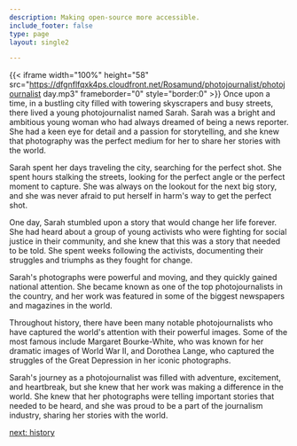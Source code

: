 ```yaml
---
description: Making open-source more accessible.
include_footer: false
type: page
layout: single2

---
```


{{< iframe width="100%" height="58" src="https://dfgnflfqxk4ps.cloudfront.net/Rosamund/photojournalist/photojournalist day.mp3" frameborder="0" style="border:0" >}}
Once upon a time, in a bustling city filled with towering skyscrapers and busy streets, there lived a young photojournalist named Sarah. Sarah was a bright and ambitious young woman who had always dreamed of being a news reporter. She had a keen eye for detail and a passion for storytelling, and she knew that photography was the perfect medium for her to share her stories with the world.

Sarah spent her days traveling the city, searching for the perfect shot. She spent hours stalking the streets, looking for the perfect angle or the perfect moment to capture. She was always on the lookout for the next big story, and she was never afraid to put herself in harm's way to get the perfect shot.

One day, Sarah stumbled upon a story that would change her life forever. She had heard about a group of young activists who were fighting for social justice in their community, and she knew that this was a story that needed to be told. She spent weeks following the activists, documenting their struggles and triumphs as they fought for change.

Sarah's photographs were powerful and moving, and they quickly gained national attention. She became known as one of the top photojournalists in the country, and her work was featured in some of the biggest newspapers and magazines in the world.

Throughout history, there have been many notable photojournalists who have captured the world's attention with their powerful images. Some of the most famous include Margaret Bourke-White, who was known for her dramatic images of World War II, and Dorothea Lange, who captured the struggles of the Great Depression in her iconic photographs.

Sarah's journey as a photojournalist was filled with adventure, excitement, and heartbreak, but she knew that her work was making a difference in the world. She knew that her photographs were telling important stories that needed to be heard, and she was proud to be a part of the journalism industry, sharing her stories with the world.


<a href="https://workdojos.com/photojournalist/history">next: history</a>

